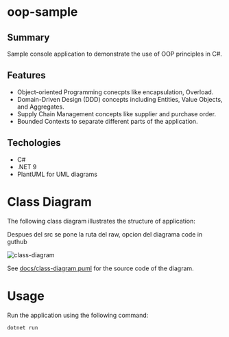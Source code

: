# oop-sample

## Summary
Sample console application to demonstrate the use of OOP principles in C#.

## Features
- Object-oriented Programming conecpts like encapsulation, Overload.
- Domain-Driven Design (DDD) concepts including Entities, Value Objects, and Aggregates.
- Supply Chain Management concepts like supplier and purchase order.
- Bounded Contexts to separate different parts of the application.

## Techologies
- C#
- .NET 9
- PlantUML for UML diagrams

# Class Diagram
The following class diagram illustrates the structure of application:

Despues del src se pone la ruta del raw, opcion del diagrama code in guthub

![class-diagram](https://www.plantuml.com/plantuml/proxy?src=https://raw.githubusercontent.com/sergioJM05/oop-sample-april-8-compilated/refs/heads/main/ACME.OOP/docs/class-diagram.puml)

See [docs/class-diagram.puml](docs/class-diagram.puml) for the source code of the diagram.

# Usage
Run the application using the following command:

```bash
dotnet run
```